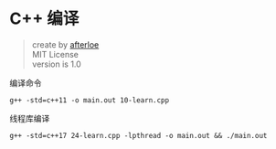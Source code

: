 # C++ 编译
> create by [afterloe](605728727@qq.com)  
> MIT License  
> version is 1.0  

编译命令
```shell
g++ -std=c++11 -o main.out 10-learn.cpp
```

线程库编译
```shell
g++ -std=c++17 24-learn.cpp -lpthread -o main.out && ./main.out
```
